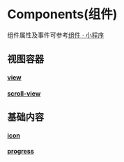 # Components(组件)

组件属性及事件可参考[组件 · 小程序](https://mp.weixin.qq.com/debug/wxadoc/dev/component/)

## 视图容器

#### [view](https://mp.weixin.qq.com/debug/wxadoc/dev/component/view.html)

#### [scroll-view](https://mp.weixin.qq.com/debug/wxadoc/dev/component/scroll-view.html)

## 基础内容



#### [icon](https://mp.weixin.qq.com/debug/wxadoc/dev/component/icon.html)

#### [progress](https://mp.weixin.qq.com/debug/wxadoc/dev/component/progress.html)
